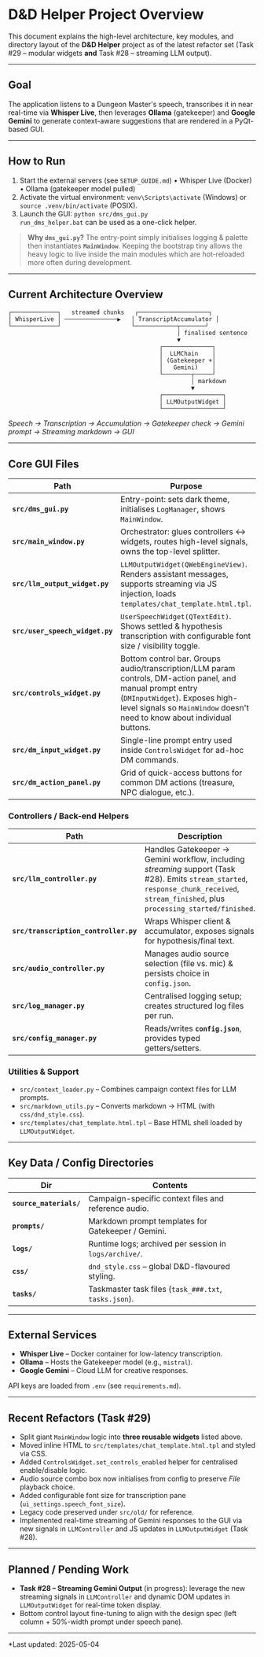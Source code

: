 # D&D Helper Project Overview

This document explains the high-level architecture, key modules, and directory layout of the **D&D Helper** project as of the latest refactor set (Task #29 – modular widgets **and** Task #28 – streaming LLM output).

---
## Goal
The application listens to a Dungeon Master's speech, transcribes it in near real-time via **Whisper Live**, then leverages **Ollama** (gatekeeper) and **Google Gemini** to generate context-aware suggestions that are rendered in a PyQt-based GUI.

---
## How to Run
1. Start the external servers (see `SETUP_GUIDE.md`)
   • Whisper Live (Docker)
   • Ollama (gatekeeper model pulled)
2. Activate the virtual environment: `venv\Scripts\activate` (Windows) or `source .venv/bin/activate` (POSIX).
3. Launch the GUI: `python src/dms_gui.py`  
   `run_dms_helper.bat` can be used as a one-click helper.

> **Why `dms_gui.py`?**  The entry-point simply initialises logging & palette then instantiates **`MainWindow`**.  Keeping the bootstrap tiny allows the heavy logic to live inside the main modules which are hot-reloaded more often during development.

---
## Current Architecture Overview
```
┌─────────────┐   streamed chunks   ┌────────────────────┐
│ WhisperLive │ ───────────────▶   │ TranscriptAccumulator │
└─────────────┘                    └────────────┬───────┘
                                                │ finalised sentence
                                                ▼
                                           ┌──────────────┐
                                           │  LLMChain    │
                                           │ (Gatekeeper +│
                                           │   Gemini)    │
                                           └────────┬─────┘
                                                    │ markdown
                                                    ▼
                                           ┌─────────────────┐
                                           │ LLMOutputWidget │
                                           └─────────────────┘
```
*Speech → Transcription → Accumulation → Gatekeeper check → Gemini prompt → Streaming markdown → GUI*

---
## Core GUI Files
| Path | Purpose |
|------|---------|
| **`src/dms_gui.py`** | Entry-point: sets dark theme, initialises `LogManager`, shows `MainWindow`. |
| **`src/main_window.py`** | Orchestrator: glues controllers ↔ widgets, routes high-level signals, owns the top-level splitter. |
| **`src/llm_output_widget.py`** | `LLMOutputWidget(QWebEngineView)`. Renders assistant messages, supports streaming via JS injection, loads `templates/chat_template.html.tpl`. |
| **`src/user_speech_widget.py`** | `UserSpeechWidget(QTextEdit)`. Shows settled & hypothesis transcription with configurable font size / visibility toggle. |
| **`src/controls_widget.py`** | Bottom control bar. Groups audio/transcription/LLM param controls, DM-action panel, and manual prompt entry (`DMInputWidget`). Exposes high-level signals so `MainWindow` doesn't need to know about individual buttons. |
| **`src/dm_input_widget.py`** | Single-line prompt entry used inside `ControlsWidget` for ad-hoc DM commands. |
| **`src/dm_action_panel.py`** | Grid of quick-access buttons for common DM actions (treasure, NPC dialogue, etc.). |

### Controllers / Back-end Helpers
| Path | Description |
|------|-------------|
| **`src/llm_controller.py`** | Handles Gatekeeper → Gemini workflow, including *streaming* support (Task #28). Emits `stream_started`, `response_chunk_received`, `stream_finished`, plus `processing_started/finished`. |
| **`src/transcription_controller.py`** | Wraps Whisper client & accumulator, exposes signals for hypothesis/final text. |
| **`src/audio_controller.py`** | Manages audio source selection (file vs. mic) & persists choice in `config.json`. |
| **`src/log_manager.py`** | Centralised logging setup; creates structured log files per run. |
| **`src/config_manager.py`** | Reads/writes **`config.json`**, provides typed getters/setters. |

### Utilities & Support
* `src/context_loader.py` – Combines campaign context files for LLM prompts.  
* `src/markdown_utils.py` – Converts markdown → HTML (with `css/dnd_style.css`).
* `src/templates/chat_template.html.tpl` – Base HTML shell loaded by `LLMOutputWidget`.

---
## Key Data / Config Directories
| Dir | Contents |
|-----|----------|
| **`source_materials/`** | Campaign-specific context files and reference audio. |
| **`prompts/`** | Markdown prompt templates for Gatekeeper / Gemini. |
| **`logs/`** | Runtime logs; archived per session in `logs/archive/`. |
| **`css/`** | `dnd_style.css` – global D&D-flavoured styling. |
| **`tasks/`** | Taskmaster task files (`task_###.txt`, `tasks.json`). |

---
## External Services
* **Whisper Live** – Docker container for low-latency transcription.
* **Ollama** – Hosts the Gatekeeper model (e.g., `mistral`).
* **Google Gemini** – Cloud LLM for creative responses.

API keys are loaded from `.env` (see `requirements.md`).

---
## Recent Refactors (Task #29)
* Split giant `MainWindow` logic into **three reusable widgets** listed above.
* Moved inline HTML to `src/templates/chat_template.html.tpl` and styled via CSS.
* Added `ControlsWidget.set_controls_enabled` helper for centralised enable/disable logic.
* Audio source combo box now initialises from config to preserve *File* playback choice.
* Added configurable font size for transcription pane (`ui_settings.speech_font_size`).
* Legacy code preserved under `src/old/` for reference.
* Implemented real-time streaming of Gemini responses to the GUI via new signals in `LLMController` and JS updates in `LLMOutputWidget` (Task #28).

---
## Planned / Pending Work
* **Task #28 – Streaming Gemini Output** (in progress): leverage the new streaming signals in `LLMController` and dynamic DOM updates in `LLMOutputWidget` for real-time token display.
* Bottom control layout fine-tuning to align with the design spec (left column + 50%-width prompt under speech pane).

---
*Last updated: 2025-05-04 
